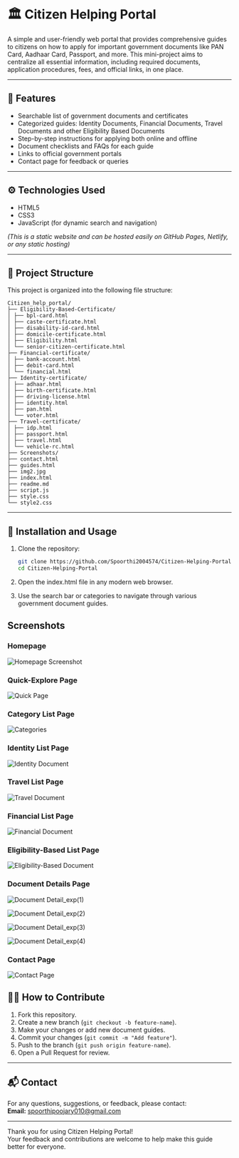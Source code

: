 # 🏛️ Citizen Helping Portal

A simple and user-friendly web portal that provides comprehensive guides to citizens on how to apply for important government documents like PAN Card, Aadhaar Card, Passport, and more. This mini-project aims to centralize all essential information, including required documents, application procedures, fees, and official links, in one place.

---

## 📌 Features

- Searchable list of government documents and certificates
- Categorized guides: Identity Documents, Financial Documents, Travel Documents and other Eligibility Based Documents
- Step-by-step instructions for applying both online and offline
- Document checklists and FAQs for each guide
- Links to official government portals
- Contact page for feedback or queries

---

## ⚙️ Technologies Used

- HTML5  
- CSS3  
- JavaScript (for dynamic search and navigation)  

*(This is a static website and can be hosted easily on GitHub Pages, Netlify, or any static hosting)*

---
## 📂 Project Structure

This project is organized into the following file structure:

```
Citizen_help_portal/
├── Eligibility-Based-Certificate/
│ ├── bpl-card.html
│ ├── caste-certificate.html
│ ├── disability-id-card.html
│ ├── domicile-certificate.html
│ ├── Eligibility.html
│ └── senior-citizen-certificate.html
├── Financial-certificate/
│ ├── bank-account.html
│ ├── debit-card.html
│ └── financial.html
├── Identity-certificate/
│ ├── adhaar.html
│ ├── birth-certificate.html
│ ├── driving-license.html
│ ├── identity.html
│ ├── pan.html
│ └── voter.html
├── Travel-certificate/
│ ├── idp.html
│ ├── passport.html
│ ├── travel.html
│ └── vehicle-rc.html
├── Screenshots/
├── contact.html
├── guides.html
├── img2.jpg
├── index.html
├── readme.md
├── script.js
├── style.css
└── style2.css
```
---

## 🚀 Installation and Usage

1. Clone the repository:

   ```bash
   git clone https://github.com/Spoorthi2004574/Citizen-Helping-Portal.git
   cd Citizen-Helping-Portal
2. Open the index.html file in any modern web browser.
3. Use the search bar or categories to navigate through various government document guides.

## Screenshots

### Homepage

![Homepage Screenshot](https://github.com/Spoorthi2004574/Citizen-Helping-Portal/blob/36ed895ccf9b44f9618677e97be4f5126180fccf/Screenshots/Home.png)

### Quick-Explore Page

![Quick Page](https://github.com/Spoorthi2004574/Citizen-Helping-Portal/blob/1bc80c542296486ab609024f434266ba77eceadc/Screenshots/Quick_explore.png)

### Category List Page

![Categories](https://github.com/Spoorthi2004574/Citizen-Helping-Portal/blob/1bc80c542296486ab609024f434266ba77eceadc/Screenshots/Categories.png)

### Identity List Page

![Identity Document](https://github.com/Spoorthi2004574/Citizen-Helping-Portal/blob/1bc80c542296486ab609024f434266ba77eceadc/Screenshots/Identity_documents.png)

### Travel List Page

![Travel Document](https://github.com/Spoorthi2004574/Citizen-Helping-Portal/blob/1bc80c542296486ab609024f434266ba77eceadc/Screenshots/Travel_documents.png)

### Financial List Page

![Financial Document](https://github.com/Spoorthi2004574/Citizen-Helping-Portal/blob/1bc80c542296486ab609024f434266ba77eceadc/Screenshots/Financial_documents.png)

### Eligibility-Based List Page

![Eligibility-Based Document](https://github.com/Spoorthi2004574/Citizen-Helping-Portal/blob/1bc80c542296486ab609024f434266ba77eceadc/Screenshots/Eligibilty_Based_Documents.png)

### Document Details Page

![Document Detail_exp(1)](https://github.com/Spoorthi2004574/Citizen-Helping-Portal/blob/1bc80c542296486ab609024f434266ba77eceadc/Screenshots/Document_details.png)

![Document Detail_exp(2)](https://github.com/Spoorthi2004574/Citizen-Helping-Portal/blob/1bc80c542296486ab609024f434266ba77eceadc/Screenshots/doc_details(2).png)

![Document Detail_exp(3)](https://github.com/Spoorthi2004574/Citizen-Helping-Portal/blob/1bc80c542296486ab609024f434266ba77eceadc/Screenshots/Doc_details(3).png)

![Document Detail_exp(4)](https://github.com/Spoorthi2004574/Citizen-Helping-Portal/blob/1bc80c542296486ab609024f434266ba77eceadc/Screenshots/Doc_details(4).png)

### Contact Page

![Contact Page](https://github.com/Spoorthi2004574/Citizen-Helping-Portal/blob/1bc80c542296486ab609024f434266ba77eceadc/Screenshots/Contact_page.png)




## 🧑‍💻 How to Contribute

1. Fork this repository.  
2. Create a new branch (`git checkout -b feature-name`).  
3. Make your changes or add new document guides.  
4. Commit your changes (`git commit -m "Add feature"`).  
5. Push to the branch (`git push origin feature-name`).  
6. Open a Pull Request for review.

---


## 📬 Contact

For any questions, suggestions, or feedback, please contact:  
**Email:** spoorthipoojary010@gmail.com

---

Thank you for using Citizen Helping Portal!  
Your feedback and contributions are welcome to help make this guide better for everyone.
